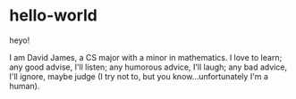 # hello-world
heyo!

I am David James, a CS major with a minor in mathematics. I love to learn; any good advise, I'll listen; any humorous advice, I'll laugh; any bad advice, I'll ignore, maybe judge (I try not to, but you know...unfortunately I'm a human).
